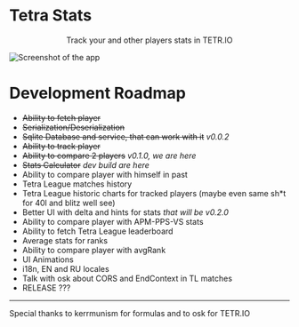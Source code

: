 # Tetra Stats

<center>Track your and other players stats in TETR.IO</center>

![Screenshot of the app](https://imgur.com/GGL0fux.png)

# Development Roadmap
- ~~Ability to fetch player~~
- ~~Serialization/Deserialization~~
- ~~Sqlite Database and service, that can work with it~~ *v0.0.2*
- ~~Ability to track player~~
- ~~Ability to compare 2 players~~ *v0.1.0, we are here*
- ~~Stats Calculator~~ *dev build are here*
- Ability to compare player with himself in past
- Tetra League matches history
- Tetra League historic charts for tracked players (maybe even same sh*t for 40l and blitz well see)
- Better UI with delta and hints for stats *that will be v0.2.0*
- Ability to compare player with APM-PPS-VS stats
- Ability to fetch Tetra League leaderboard
- Average stats for ranks
- Ability to compare player with avgRank
- UI Animations
- i18n, EN and RU locales
- Talk with osk about CORS and EndContext in TL matches
- RELEASE ???

---

Special thanks to kerrmunism for formulas
and to osk for TETR.IO